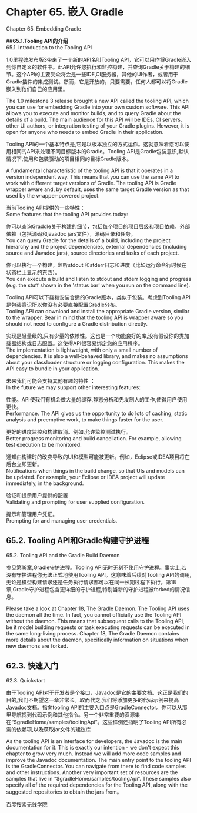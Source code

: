 # **Chapter 65. 嵌入 Gradle**
Chapter 65. Embedding Gradle

##**65.1.Tooling API的介绍**  
65.1. Introduction to the Tooling API

1.0里程碑发布版3带来了一个新的API名叫Tooling API，它可以用作将Gradle嵌入到你自定义的软件中。此API允许您执行和监控构建，并查询Gradle关于构建的细节。这个API的主要受众将会是一些IDE,CI服务器，其他的UI作者，或者用于Gradle插件的集成测试。然而，它是开放的，只要需要，任何人都可以将Gradle嵌入到他们自己的应用里。

The 1.0 milestone 3 release brought a new API called the tooling API, which you can use for embedding Gradle into your own custom software. This API allows you to execute and monitor builds, and to query Gradle about the details of a build. The main audience for this API will be IDEs, CI servers, other UI authors, or integration testing of your Gradle plugins. However, it is open for anyone who needs to embed Gradle in their application.


Tooling API的一个基本特点是,它是以版本独立的方式运作。这就意味着您可以使用相同的API来处理不同目标版本的Gradle。Tooling API是Gradle包装意识,默认情况下,使用和包装驱动的项目相同的目标Gradle版本。

A fundamental characteristic of the tooling API is that it operates in a version independent way. This means that you can use the same API to work with different target versions of Gradle. The tooling API is Gradle wrapper aware and, by default, uses the same target Gradle version as that used by the wrapper-powered project.


当前Tooling API提供的一些特性：   
Some features that the tooling API provides today:

你可以查询Graddle关于构建的细节，包括每个项目的项目层级和项目依赖，外部依赖（包括源码和javadoc jars文件），源码目录和任务。     
You can query Gradle for the details of a build, including the project hierarchy and the project dependencies, external dependencies (including source and Javadoc jars), source directories and tasks of each project.

你可以执行一个构建，监听stdout 和stderr日志和进度（比如运行命令行时候在状态栏上显示的东西）。   
You can execute a build and listen to stdout and stderr logging and progress (e.g. the stuff shown in the 'status bar' when you run on the command line).

Tooling API可以下载和安装合适的Gradle版本，类似于包装。考虑到Tooling API是包装意识所以你没有必要直接配置Gradle分布。   
Tooling API can download and install the appropriate Gradle version, similar to the wrapper. Bear in mind that the tooling API is wrapper aware so you should not need to configure a Gradle distribution directly.

实现是轻量级的,只有少量的依赖性。这也是一个功能良好的库,没有假设你的类加载器结构或日志配置。这使得API很容易绑定您的应用程序。   
The implementation is lightweight, with only a small number of dependencies. It is also a well-behaved library, and makes no assumptions about your classloader structure or logging configuration. This makes the API easy to bundle in your application.

未来我们可能会支持其他有趣的特性  ：   
In the future we may support other interesting features:

性能。API使我们有机会做大量的缓存,静态分析和先发制人的工作,使得用户使用更快。   
Performance. The API gives us the opportunity to do lots of caching, static analysis and preemptive work, to make things faster for the user.

更好的进度监控和构建取消。例如,允许监控测试执行。    
Better progress monitoring and build cancellation. For example, allowing test execution to be monitored.

通知由构建时的改变导致的UI和模型可能被更新。例如，Eclipse或IDEA项目将在后台立即更新。    
Notifications when things in the build change, so that UIs and models can be updated. For example, your Eclipse or IDEA project will update immediately, in the background.

验证和提示用户提供的配置    
Validating and prompting for user supplied configuration.

提示和管理用户凭证。    
Prompting for and managing user credentials.


## **65.2. Tooling API和Gradle构建守护进程**
65.2. Tooling API and the Gradle Build Daemon

参见第18章,Gradle守护进程。Tooling API无时无刻不使用守护进程。事实上,若没有守护进程你无法正式地使用Tooling API。这意味着后续对Tooling API的调用,无论是模型构建请求还是任务执行请求都可以在同一长期过程下执行。第18章,Gradle守护进程包含更详细的守护进程,特别当新的守护进程被forked的情况信息。   

Please take a look at Chapter 18, The Gradle Daemon. The Tooling API uses the daemon all the time. In fact, you cannot officially use the Tooling API without the daemon. This means that subsequent calls to the Tooling API, be it model building requests or task executing requests can be executed in the same long-living process. Chapter 18, The Gradle Daemon contains more details about the daemon, specifically information on situations when new daemons are forked.



## **62.3. 快速入门**

62.3. Quickstart

由于Tooling API对于开发者是个接口，Javadoc是它的主要文档。这正是我们的目的,我们不期望这一章非常长。取而代之,我们将添加更多的代码示例来提高Javadoc文档。指向tooling API的主要入口点是GradleConnector。你可以从那里导航找到代码示例和其他指令。另一个非常重要的资源集在“$gradleHome/samples/toolingApi”。这些样例还指明了Tooling API所有必需的依赖项,以及获取jar文件的建议库

As the tooling API is an interface for developers, the Javadoc is the main documentation for it. This is exactly our intention - we don't expect this chapter to grow very much. Instead we will add more code samples and improve the Javadoc documentation. The main entry point to the tooling API is the GradleConnector. You can navigate from there to find code samples and other instructions. Another very important set of resources are the samples that live in “$gradleHome/samples/toolingApi”. These samples also specify all of the required dependencies for the Tooling API, along with the suggested repositories to obtain the jars from。

百度搜索[无线学院](http://wirelesscollege.cn)
